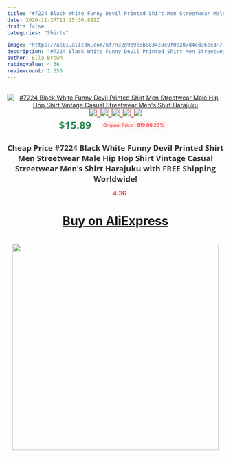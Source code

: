 ```yaml
---
title: "#7224 Black White Funny Devil Printed Shirt Men Streetwear Male Hip Hop Shirt Vintage Casual Streetwear Men's Shirt Harajuku"
date: 2020-11-27T11:25:36.892Z
draft: false
categories: "Shirts"

image: "https://ae01.alicdn.com/kf/H32d9b9e5b8834c8c9f0e287d4cd36cc3H/-7224-Black-White-Funny-Devil-Printed-Shirt-Men-Streetwear-Male-Hip-Hop-Shirt-Vintage-Casual.jpg"
description: "#7224 Black White Funny Devil Printed Shirt Men Streetwear Male Hip Hop Shirt Vintage Casual Streetwear Men's Shirt Harajuku"
author: Ella Brown
ratingvalue: 4.36
reviewcount: 1.555
---
```

<br>
<div style="text-align: center;">
<a href="https://s.click.aliexpress.com/e/_A1QgTF" target="_blank" rel="nofollow noopener noreferrer"><img alt="#7224 Black White Funny Devil Printed Shirt Men Streetwear Male Hip Hop Shirt Vintage Casual Streetwear Men's Shirt Harajuku" class="magnifier-image" src="https://ae01.alicdn.com/kf/H32d9b9e5b8834c8c9f0e287d4cd36cc3H/-7224-Black-White-Funny-Devil-Printed-Shirt-Men-Streetwear-Male-Hip-Hop-Shirt-Vintage-Casual.jpg_640x640.jpg">
<br>
<img style="border:1px solid salmon" src="https://ae01.alicdn.com/kf/H32d9b9e5b8834c8c9f0e287d4cd36cc3H/-7224-Black-White-Funny-Devil-Printed-Shirt-Men-Streetwear-Male-Hip-Hop-Shirt-Vintage-Casual.jpg_120x120.jpg">&nbsp;&nbsp;<img style="border:1px solid salmon" src="https://ae01.alicdn.com/kf/Hbb9dbbaa2fbb4a929fcb4be49445ca20o/-7224-Black-White-Funny-Devil-Printed-Shirt-Men-Streetwear-Male-Hip-Hop-Shirt-Vintage-Casual.jpg_120x120.jpg">&nbsp;&nbsp;<img style="border:1px solid salmon" src="https://ae01.alicdn.com/kf/Hd201dd4e469d4e83adede4a97ba48379O/-7224-Black-White-Funny-Devil-Printed-Shirt-Men-Streetwear-Male-Hip-Hop-Shirt-Vintage-Casual.jpg_120x120.jpg">&nbsp;&nbsp;<img style="border:1px solid salmon" src="https://ae01.alicdn.com/kf/Hdb7f8794ee0f4f509a3de1bd903ea0dcc/-7224-Black-White-Funny-Devil-Printed-Shirt-Men-Streetwear-Male-Hip-Hop-Shirt-Vintage-Casual.jpg_120x120.jpg">&nbsp;&nbsp;<img style="border:1px solid salmon" src="https://ae01.alicdn.com/kf/Hc23ffad8a2d84f79b683ebebe84861f92/-7224-Black-White-Funny-Devil-Printed-Shirt-Men-Streetwear-Male-Hip-Hop-Shirt-Vintage-Casual.jpg_120x120.jpg"></a></div><br0>
<div style="text-align: center;"><span style="background-color: white; border: 0px; box-sizing: border-box; color: seagreen; display: inline-block; font-family: &quot;open sans&quot; , &quot;arial&quot; , &quot;helvetica&quot; , sans-serif , &quot;heiti&quot;; font-size: 24px; font-stretch: inherit; font-weight: 700; line-height: inherit; margin: 0px 10px 0px 0px; padding: 0px; vertical-align: middle;">$15.89 </span>
<span style="background: rgb(255 , 241 , 241); border-radius: 3px; border: 0px; box-sizing: border-box; color: #ff4747; display: inline-block; font-family: inherit; font-size: 12px; font-stretch: inherit; font-style: inherit; font-variant: inherit; font-weight: 600; line-height: inherit; margin: 0px; padding: 2px 5px; transform: scale(0.9); vertical-align: middle;">Original Price : <b style="text-decoration: line-through;">$19.86 </b> 20%&nbsp;&nbsp;</span></div>
<h1 style="color: #333333; display: inline-block; font-family: &quot;open sans&quot; , &quot;arial&quot; , &quot;helvetica&quot; , sans-serif , &quot;heiti&quot;; font-size: 18px; font-stretch: inherit; font-weight: 700; text-align: center;">Cheap Price #7224 Black White Funny Devil Printed Shirt Men Streetwear Male Hip Hop Shirt Vintage Casual Streetwear Men's Shirt Harajuku with FREE Shipping Worldwide!</h1>
<div style="color: #ff4747; text-align: center;">
<img src="https://4.bp.blogspot.com/-M0ZcTcb-5uY/XleCXlxnR4I/AAAAAAAAAEc/OrjgMkXV1oMQFaCRZj5HQwOCBcu3w1FegCPcBGAYYCw/s1600/star.png" style="height: 15px;">&nbsp;<b>4.36</b></div>
<div class="button_cont" align="center"><a class="buynow_a" href="https://s.click.aliexpress.com/e/_A1QgTF" target="_blank" rel="nofollow noopener noreferrer"><H1>Buy on AliExpress</H1></a></div><br>
<div class="separator" style="clear: both; text-align: center;">
<img src="https://lh3.googleusercontent.com/-pTy5HemUv9M/XlePHvY0dAI/AAAAAAAAAE4/0nX5iRUoIWY8eMW9Dpxeirr157OZliDIgCLcBGAsYHQ/s1600/badge.gif" width="480">
</div>

